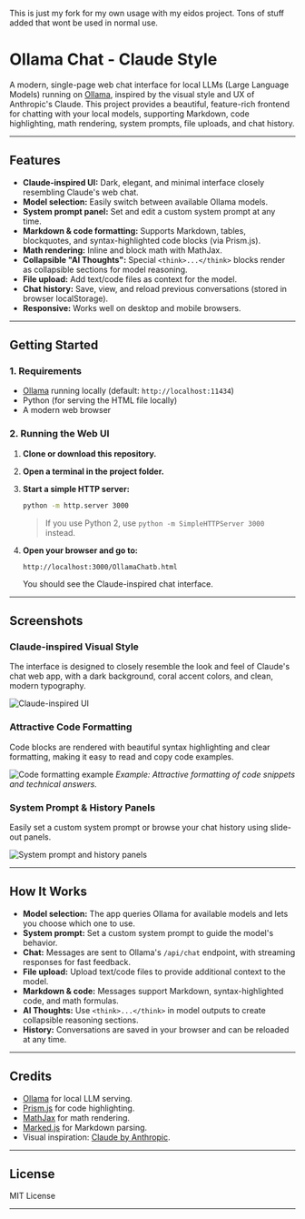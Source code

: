 This is just my fork for my own usage with my eidos project. Tons of stuff added that wont be used in normal use. 


# Ollama Chat - Claude Style

A modern, single-page web chat interface for local LLMs (Large Language Models) running on [Ollama](https://ollama.com/), inspired by the visual style and UX of Anthropic's Claude. This project provides a beautiful, feature-rich frontend for chatting with your local models, supporting Markdown, code highlighting, math rendering, system prompts, file uploads, and chat history.

---

## Features

- **Claude-inspired UI:** Dark, elegant, and minimal interface closely resembling Claude's web chat.
- **Model selection:** Easily switch between available Ollama models.
- **System prompt panel:** Set and edit a custom system prompt at any time.
- **Markdown & code formatting:** Supports Markdown, tables, blockquotes, and syntax-highlighted code blocks (via Prism.js).
- **Math rendering:** Inline and block math with MathJax.
- **Collapsible "AI Thoughts":** Special `<think>...</think>` blocks render as collapsible sections for model reasoning.
- **File upload:** Add text/code files as context for the model.
- **Chat history:** Save, view, and reload previous conversations (stored in browser localStorage).
- **Responsive:** Works well on desktop and mobile browsers.

---

## Getting Started

### 1. Requirements

- [Ollama](https://ollama.com/) running locally (default: `http://localhost:11434`)
- Python (for serving the HTML file locally)
- A modern web browser

### 2. Running the Web UI

1. **Clone or download this repository.**
2. **Open a terminal in the project folder.**
3. **Start a simple HTTP server:**

   ```sh
   python -m http.server 3000
   ```

   > If you use Python 2, use `python -m SimpleHTTPServer 3000` instead.

4. **Open your browser and go to:**

   ```
   http://localhost:3000/OllamaChatb.html
   ```

   You should see the Claude-inspired chat interface.

---

## Screenshots

### Claude-inspired Visual Style

The interface is designed to closely resemble the look and feel of Claude's chat web app, with a dark background, coral accent colors, and clean, modern typography.

![Claude-inspired UI](ScreenShot1.png)

### Attractive Code Formatting

Code blocks are rendered with beautiful syntax highlighting and clear formatting, making it easy to read and copy code examples.

![Code formatting example](ScreenShot2.png)
_Example: Attractive formatting of code snippets and technical answers._

### System Prompt & History Panels

Easily set a custom system prompt or browse your chat history using slide-out panels.

![System prompt and history panels](ScreenShot3.png)

---

## How It Works

- **Model selection:** The app queries Ollama for available models and lets you choose which one to use.
- **System prompt:** Set a custom system prompt to guide the model's behavior.
- **Chat:** Messages are sent to Ollama's `/api/chat` endpoint, with streaming responses for fast feedback.
- **File upload:** Upload text/code files to provide additional context to the model.
- **Markdown & code:** Messages support Markdown, syntax-highlighted code, and math formulas.
- **AI Thoughts:** Use `<think>...</think>` in model outputs to create collapsible reasoning sections.
- **History:** Conversations are saved in your browser and can be reloaded at any time.

---

## Credits

- [Ollama](https://ollama.com/) for local LLM serving.
- [Prism.js](https://prismjs.com/) for code highlighting.
- [MathJax](https://www.mathjax.org/) for math rendering.
- [Marked.js](https://marked.js.org/) for Markdown parsing.
- Visual inspiration: [Claude by Anthropic](https://claude.ai/).

---

## License

MIT License

---
